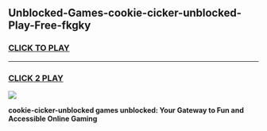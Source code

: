 
## Unblocked-Games-cookie-cicker-unblocked-Play-Free-fkgky
<h3>
<a href="https://premium76.site?title=cookie-cicker-unblocked&ref=20M">CLICK TO PLAY</a></h3>
<hr>

<h3>
<a href="https://premium76.site?title=cookie-cicker-unblocked&ref=20M">CLICK 2 PLAY</a>
  
</h3>

<a href="https://premium76.site?title=cookie-cicker-unblocked&ref=19M"><img src="https://clearcache.store/games.png"></a>


**cookie-cicker-unblocked games unblocked: Your Gateway to Fun and Accessible Online Gaming**
